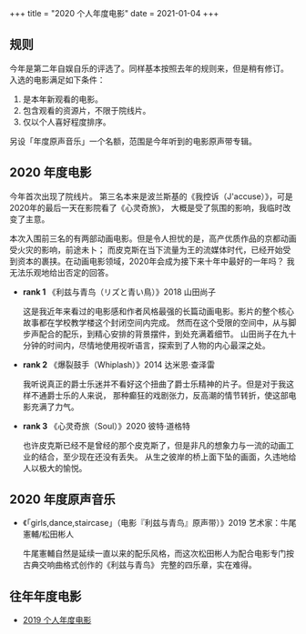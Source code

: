 +++
title = "2020 个人年度电影"
date = 2021-01-04
+++

## 规则

今年是第二年自娱自乐的评选了。同样基本按照去年的规则来，但是稍有修订。
入选的电影满足如下条件：

1. 是本年新观看的电影。
2. 包含观看的资源片，不限于院线片。
3. 仅以个人喜好程度排序。

另设「年度原声音乐」一个名额，范围是今年听到的电影原声带专辑。

## 2020 年度电影

今年首次出现了院线片。
第三名本来是波兰斯基的《我控诉（J'accuse）》，可是2020年的最后一天在影院看了《心灵奇旅》，
大概是受了氛围的影响，我临时改变了主意。

本次入围前三名的有两部动画电影。但是令人担忧的是，高产优质作品的京都动画受火灾的影响，前途未卜；
而皮克斯在当下流量为王的流媒体时代，已经开始受到资本的裹挟。在动画电影领域，2020年会成为接下来十年中最好的一年吗？
我无法乐观地给出否定的回答。

- **rank 1** 《利兹与青鸟（リズと青い鳥）》2018 山田尚子

    这是我近年来看过的电影感和作者风格最强的长篇动画电影。影片的整个核心故事都在学校教学楼这个封闭空间内完成。
    然而在这个受限的空间中，从与脚步声配合的配乐，到精心安排的背景摆件，到处充满着细节。
    山田尚子在九十分钟的时间内，尽情地使用视听语言，探索到了人物的内心最深之处。

- **rank 2** 《爆裂鼓手（Whiplash）》2014 达米恩·查泽雷

    我听说真正的爵士乐迷并不看好这个扭曲了爵士乐精神的片子。但是对于我这样不通爵士乐的人来说，
    那种癫狂的戏剧张力，反高潮的情节转折，使这部电影充满了力气。

- **rank 3** 《心灵奇旅（Soul）》2020 彼特·道格特

    也许皮克斯已经不是曾经的那个皮克斯了，但是非凡的想象力与一流的动画工业的结合，至少现在还没有丢失。
    从生之彼岸的桥上面下坠的画面，久违地给人以极大的愉悦。


## 2020 年度原声音乐

- 《「girls,dance,staircase」（电影『利兹与青鸟』原声带）》2019 艺术家：牛尾憲輔/松田彬人

  牛尾憲輔自然是延续一直以来的配乐风格，而这次松田彬人为配合电影专门按古典交响曲格式创作的《利兹与青鸟》
  完整的四乐章，实在难得。

## 往年年度电影

- [2019 个人年度电影](@/nanoblog/movie-2019.md)
